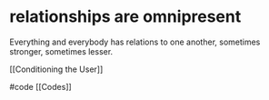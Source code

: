 # relationships are omnipresent
Everything and everybody has relations to one another, sometimes stronger, sometimes lesser.

[[Conditioning the User]]

#code [[Codes]] 